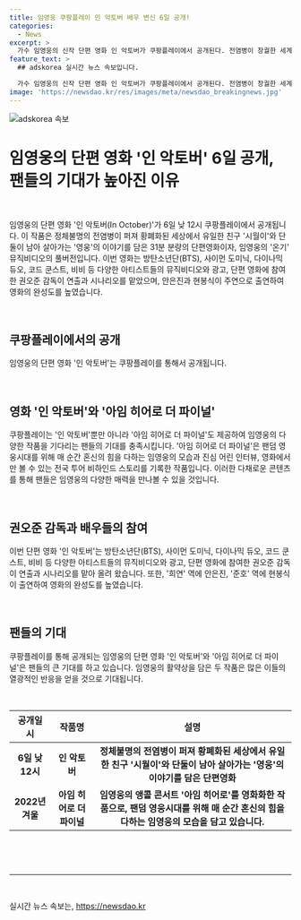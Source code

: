 ```yaml
---
title: 임영웅 쿠팡플레이 인 악토버 배우 변신 6일 공개!
categories:
  - News
excerpt: >
  가수 임영웅의 신작 단편 영화 인 악토버가 쿠팡플레이에서 공개된다. 전염병이 창궐한 세계에서 살아남은 두 사람의 이야기를 담은 작품으로, 재능있는 감독과 배우들의 연기가 돋보인다. 아임 히어로(IM HERO) 뿐만 아니라 아임 히어로 더 파이널까지 제공하여 팬들의 기대를 모으고 있다. 임영웅의 열정적인 모습과 특별 비하인드 스토리를 만날 수 있는 작품이다.
feature_text: >
  ## adskorea 실시간 뉴스 속보입니다.

  가수 임영웅의 신작 단편 영화 인 악토버가 쿠팡플레이에서 공개된다. 전염병이 창궐한 세계에서 살아남은 두 사람의 이야기를 담은 작품으로, 재능있는 감독과 배우들의 연기가 돋보인다. 아임 히어로(IM HERO) 뿐만 아니라 아임 히어로 더 파이널까지 제공하여 팬들의 기대를 모으고 있다. 임영웅의 열정적인 모습과 특별 비하인드 스토리를 만날 수 있는 작품이다.
image: 'https://newsdao.kr/res/images/meta/newsdao_breakingnews.jpg'
---
```


<p><img src="https://newsdao.kr/res/images/meta/newsdao_breakingnews.jpg" alt="adskorea 속보" /></p>

<h1 data-ke-size="size26">임영웅의 단편 영화 '인 악토버' 6일 공개, 팬들의 기대가 높아진 이유</h1>

<p data-ke-size="size16">&nbsp;</p>

<p>임영웅의 단편 영화 '인 악토버(In October)'가 6일 낮 12시 쿠팡플레이에서 공개됩니다. 이 작품은 정체불명의 전염병이 퍼져 황폐화된 세상에서 유일한 친구 '시월이'와 단둘이 남아 살아가는 '영웅'의 이야기를 담은 31분 분량의 단편영화이자, 임영웅의 '온기' 뮤직비디오의 풀버전입니다. 이번 영화는 방탄소년단(BTS), 사이먼 도미닉, 다이나믹 듀오, 코드 쿤스트, 비비 등 다양한 아티스트들의 뮤직비디오와 광고, 단편 영화에 참여한 권오준 감독이 연출과 시나리오를 맡았으며, 안은진과 현봉식이 주연으로 출연하여 영화의 완성도를 높였습니다.</p>

<p data-ke-size="size16">&nbsp;</p>

<h2 data-ke-size="size24">쿠팡플레이에서의 공개</h2>

<p data-ke-size="size16">임영웅의 단편 영화 '인 악토버'는 쿠팡플레이를 통해서 공개됩니다. </p>

<p data-ke-size="size16">&nbsp;</p>

<h2 data-ke-size="size24">영화 '인 악토버'와 '아임 히어로 더 파이널'</h2>

<p data-ke-size="size16">쿠팡플레이는 '인 악토버'뿐만 아니라 '아임 히어로 더 파이널'도 제공하여 임영웅의 다양한 작품을 기다리는 팬들의 기대를 충족시킵니다. '아임 히어로 더 파이널'은 팬덤 영웅시대를 위해 매 순간 혼신의 힘을 다하는 임영웅의 모습과 진심 어린 인터뷰, 영화에서만 볼 수 있는 전국 투어 비하인드 스토리를 기록한 작품입니다. 이러한 다채로운 콘텐츠를 통해 팬들은 임영웅의 다양한 매력을 만나볼 수 있을 것입니다.</p>

<p data-ke-size="size16">&nbsp;</p>

<h2 data-ke-size="size24">권오준 감독과 배우들의 참여</h2>

<p data-ke-size="size16">이번 단편 영화 '인 악토버'는 방탄소년단(BTS), 사이먼 도미닉, 다이나믹 듀오, 코드 쿤스트, 비비 등 다양한 아티스트들의 뮤직비디오와 광고, 단편 영화에 참여한 권오준 감독이 연출과 시나리오를 맡아 올려 왔습니다. 또한, '희연' 역에 안은진, '준호' 역에 현봉식이 출연하여 영화의 완성도를 높였습니다.</p>

<p data-ke-size="size16">&nbsp;</p>

<h2 data-ke-size="size24">팬들의 기대</h2>

<p data-ke-size="size16">쿠팡플레이를 통해 공개되는 임영웅의 단편 영화 '인 악토버'와 '아임 히어로 더 파이널'은 팬들의 큰 기대를 하고 있습니다. 임영웅의 활약상을 담은 두 작품은 많은 이들의 열광적인 반응을 얻을 것으로 기대됩니다. </p>

<p data-ke-size="size16">&nbsp;</p>

<table>
<thead>
    <tr>
        <th style="text-align: center; height: 17px;"><b>공개일시</b></th>
        <th style="text-align: center; height: 17px;"><b>작품명</b></th>
        <th style="text-align: center; height: 17px;"><b>설명</b></th>
    </tr>
</thead>
<tbody>
    <tr>
        <td style="text-align: center; height: 17px;"><b>6일 낮 12시</b></td>
        <td style="text-align: center; height: 17px;"><b>인 악토버</b></td>
        <td style="text-align: center; height: 17px;"><b>정체불명의 전염병이 퍼져 황폐화된 세상에서 유일한 친구 '시월이'와 단둘이 남아 살아가는 '영웅'의 이야기를 담은 단편영화</b></td>
    </tr>
    <tr>
        <td style="text-align: center; height: 17px;"><b>2022년 겨울</b></td>
        <td style="text-align: center; height: 17px;"><b>아임 히어로 더 파이널</b></td>
        <td style="text-align: center; height: 17px;"><b>임영웅의 앵콜 콘서트 '아임 히어로'를 영화화한 작품으로, 팬덤 영웅시대를 위해 매 순간 혼신의 힘을 다하는 임영웅의 모습을 담고 있습니다.</b></td>
    </tr>
</tbody>
</table>

<p data-ke-size="size16">&nbsp;</p>

<p data-ke-size="size16">&nbsp;</p>

<hr data-ke-size="medium">

<p data-ke-size="size16">&nbsp;</p>
실시간 뉴스 속보는, <a href="https://newsdao.kr" rel="dofollow">https://newsdao.kr</a>


